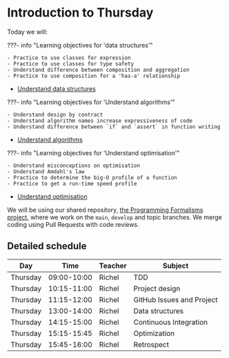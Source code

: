 # Introduction to Thursday

Today we will:

???- info "Learning objectives for 'data structures'"

    - Practice to use classes for expression
    - Practice to use classes for type safety
    - Understand difference between composition and aggregation
    - Practice to use composition for a 'has-a' relationship

- [Understand data structures](data_structures/README.md)

???- info "Learning objectives for 'Understand algorithms'"

    - Understand design by contract
    - Understand algorithm names increase expressiveness of code
    - Understand difference between `if` and `assert` in function writing

- [Understand algorithms](algorithms/README.md)

???- info "Learning objectives for 'Understand optimisation'"

    - Understand misconceptions on optimisation
    - Understand Amdahl's law
    - Practice to determine the big-O profile of a function
    - Practice to get a run-time speed profile

- [Understand optimisation](optimisation/README.md)

We will be using our shared repository,
[the Programming Formalisms project](https://github.com/programming-formalisms/programming_formalisms_project_summer_2024),
where we work on the `main`, `develop` and topic branches.
We merge coding using Pull Requests with code reviews.

## Detailed schedule

Day      |Time       |Teacher|Subject
---------|-----------|-------|-----------------------------------------------------------
Thursday |09:00-10:00|Richel |TDD
Thursday |10:15-11:00|Richel |Project design
Thursday |11:15-12:00|Richel |GitHub Issues and Project
Thursday |13:00-14:00|Richel |Data structures
Thursday |14:15-15:00|Richel |Continuous Integration
Thursday |15:15-15:45|Richel |Optimization
Thursday |15:45-16:00|Richel |Retrospect
